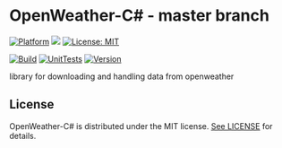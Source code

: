 # OpenWeather-C# - master branch

[![Platform](https://img.shields.io/badge/platform-Windows10-blue.svg)](https://de.wikipedia.org/wiki/Microsoft_Windows_10)
<a target="_blank" href="https://www.paypal.me/GuepardoApps" title="Donate using PayPal"><img src="https://img.shields.io/badge/paypal-donate-blue.svg" /></a>
[![License: MIT](https://img.shields.io/badge/License-MIT-blue.svg)](https://opensource.org/licenses/MIT)

[![Build](https://img.shields.io/badge/build-passing-green.svg)](https://github.com/OpenWeatherLib/OpenWeather-CSharp/tree/master/)
[![UnitTests](https://img.shields.io/badge/UnitTests-passing-green.svg)](https://github.com/OpenWeatherLib/OpenWeather-CSharp/tree/master/)
[![Version](https://img.shields.io/badge/version-v0.5.0.181101-orange.svg)](https://github.com/OpenWeatherLib/OpenWeather-CSharp/tree/master/)

library for downloading and handling data from openweather

## License

OpenWeather-C# is distributed under the MIT license. [See LICENSE](https://github.com/OpenWeatherLib/OpenWeather-CSharp/blob/master/LICENSE.md) for details.
